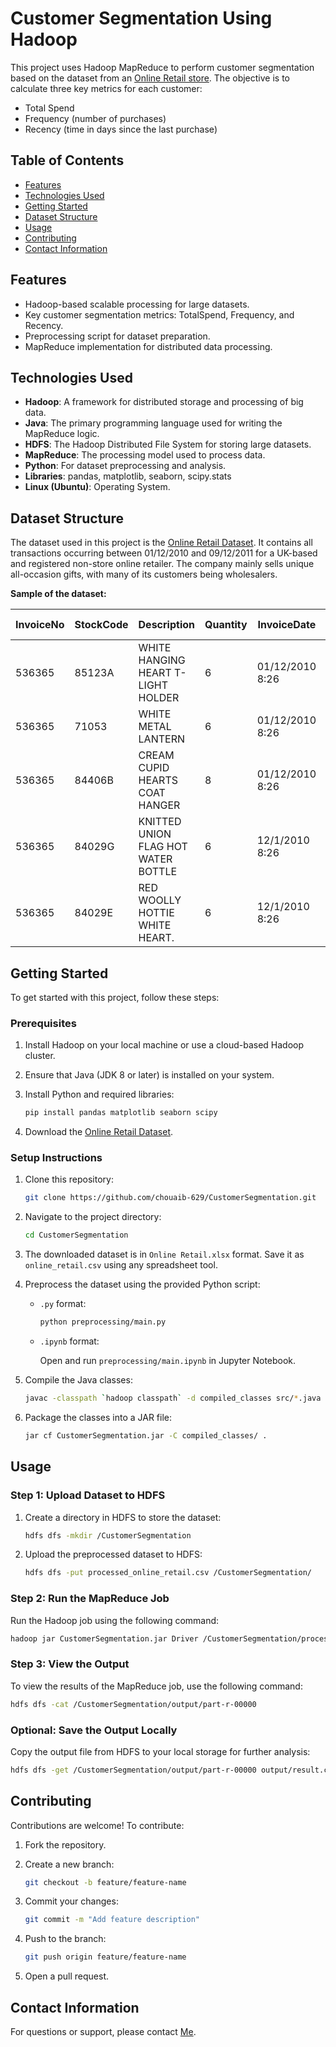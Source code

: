 # Customer Segmentation Using Hadoop

This project uses Hadoop MapReduce to perform customer segmentation based on the dataset from an [Online Retail store](https://archive.ics.uci.edu/dataset/352/online+retail). The objective is to calculate three key metrics for each customer:

- Total Spend
- Frequency (number of purchases)
- Recency (time in days since the last purchase)

## Table of Contents

- [Features](#features)
- [Technologies Used](#technologies-used)
- [Getting Started](#getting-started)
- [Dataset Structure](#dataset-structure)
- [Usage](#usage)
- [Contributing](#contributing)
- [Contact Information](#contact-information)

## Features

- Hadoop-based scalable processing for large datasets.
- Key customer segmentation metrics: TotalSpend, Frequency, and Recency.
- Preprocessing script for dataset preparation.
- MapReduce implementation for distributed data processing.

## Technologies Used

- **Hadoop**: A framework for distributed storage and processing of big data.
- **Java**: The primary programming language used for writing the MapReduce logic.
- **HDFS**: The Hadoop Distributed File System for storing large datasets.
- **MapReduce**: The processing model used to process data.
- **Python**: For dataset preprocessing and analysis.
- **Libraries**: pandas, matplotlib, seaborn, scipy.stats
- **Linux (Ubuntu)**: Operating System.

## Dataset Structure

The dataset used in this project is the [Online Retail Dataset](https://archive.ics.uci.edu/dataset/352/online+retail). It contains all transactions occurring between 01/12/2010 and 09/12/2011 for a UK-based and registered non-store online retailer. The company mainly sells unique all-occasion gifts, with many of its customers being wholesalers.

**Sample of the dataset:**

| InvoiceNo | StockCode | Description                        | Quantity | InvoiceDate         | UnitPrice (Sterling) | CustomerID | Country        |
| --------- | --------- | ---------------------------------- | -------- | ------------------- | --------- | ---------- | -------------- |
| 536365    | 85123A    | WHITE HANGING HEART T-LIGHT HOLDER | 6        | 01/12/2010 8:26 | 2.55      | 17850.0     | United Kingdom |
| 536365    | 71053     | WHITE METAL LANTERN                | 6        | 01/12/2010 8:26 | 3.39      | 17850.0     | United Kingdom |
| 536365    | 84406B    | CREAM CUPID HEARTS COAT HANGER     | 8        | 01/12/2010 8:26 | 2.75      | 17850.0     | United Kingdom |
| 536365    | 84029G 	| KNITTED UNION FLAG HOT WATER BOTTLE | 6	      | 12/1/2010 8:26	 | 3.39      | 17850.0    | United Kingdom |
| 536365    |	84029E   |	RED WOOLLY HOTTIE WHITE HEART.   | 6         | 12/1/2010 8:26   | 3.39      | 17850.0     | United Kingdom |

## Getting Started

To get started with this project, follow these steps:

### Prerequisites

1. Install Hadoop on your local machine or use a cloud-based Hadoop cluster.
2. Ensure that Java (JDK 8 or later) is installed on your system.
3. Install Python and required libraries:

   ```bash
   pip install pandas matplotlib seaborn scipy
   ```

4. Download the [Online Retail Dataset](https://archive.ics.uci.edu/ml/datasets/Online+Retail).

### Setup Instructions

1. Clone this repository:

   ```bash
   git clone https://github.com/chouaib-629/CustomerSegmentation.git
   ```

2. Navigate to the project directory:

   ```bash
   cd CustomerSegmentation
   ```

3. The downloaded dataset is in `Online Retail.xlsx` format. Save it as `online_retail.csv` using any spreadsheet tool.

4. Preprocess the dataset using the provided Python script:

   - `.py` format:

     ```bash
     python preprocessing/main.py
     ```

   - `.ipynb` format:

     Open and run `preprocessing/main.ipynb` in Jupyter Notebook.

5. Compile the Java classes:

   ```bash
   javac -classpath `hadoop classpath` -d compiled_classes src/*.java
   ```

6. Package the classes into a JAR file:

   ```bash
   jar cf CustomerSegmentation.jar -C compiled_classes/ .
   ```

## Usage

### Step 1: Upload Dataset to HDFS

1. Create a directory in HDFS to store the dataset:

   ```bash
   hdfs dfs -mkdir /CustomerSegmentation
   ```

2. Upload the preprocessed dataset to HDFS:

   ```bash
   hdfs dfs -put processed_online_retail.csv /CustomerSegmentation/
   ```

### Step 2: Run the MapReduce Job

Run the Hadoop job using the following command:

```bash
hadoop jar CustomerSegmentation.jar Driver /CustomerSegmentation/processed_online_retail.csv /CustomerSegmentation/output/
```

### Step 3: View the Output

To view the results of the MapReduce job, use the following command:

```bash
hdfs dfs -cat /CustomerSegmentation/output/part-r-00000
```

### **Optional:** Save the Output Locally

Copy the output file from HDFS to your local storage for further analysis:

```bash
hdfs dfs -get /CustomerSegmentation/output/part-r-00000 output/result.csv
```

## Contributing

Contributions are welcome! To contribute:

1. Fork the repository.
2. Create a new branch:

   ```bash
   git checkout -b feature/feature-name
   ```

3. Commit your changes:

   ```bash
   git commit -m "Add feature description"
   ```

4. Push to the branch:

   ```bash
   git push origin feature/feature-name
   ```

5. Open a pull request.

## Contact Information

For questions or support, please contact [Me](mailto:chouaiba629@gmail.com).

